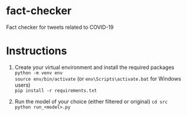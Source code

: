 # fact-checker
Fact checker for tweets related to COVID-19

# Instructions
1. Create your virtual environment and install the required packages  
`python -m venv env`  
`source env/bin/activate` (or `env\Scripts\activate.bat` for Windows users)  
`pip install -r requirements.txt`

2. Run the model of your choice (either filtered or original) 
`cd src`  
`python run_<model>.py`
